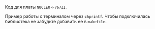 Код для платы `NUCLEO-F767ZI`.

Пример работы с терминалом через `chprintf`. Чтобы подключилась библиотека не забудьте добавить ее в `makefile`.